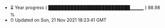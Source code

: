 - ⏳ Year progress { ██████████████████████████▁▁▁▁ } 88.98 %
- ⏰ Updated on Sun, 21 Nov 2021 18:23:41 GMT

